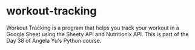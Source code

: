 # workout-tracking
Workout Tracking is a program that helps you track your workout in a Google Sheet using the Sheety API and Nutritionix API. This is part of the Day 38 of Angela Yu's Python course.
